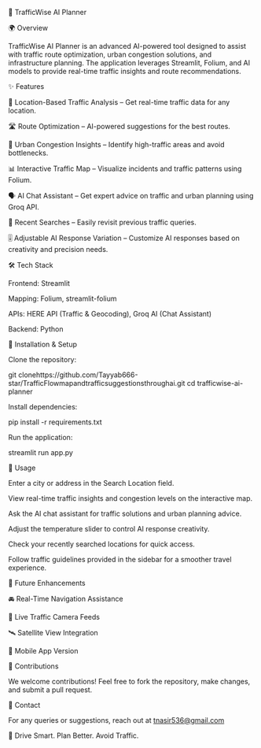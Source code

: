 🚦 TrafficWise AI Planner

🌍 Overview

TrafficWise AI Planner is an advanced AI-powered tool designed to assist with traffic route optimization, urban congestion solutions, and infrastructure planning. The application leverages Streamlit, Folium, and AI models to provide real-time traffic insights and route recommendations.

✨ Features

📍 Location-Based Traffic Analysis – Get real-time traffic data for any location.

🛣 Route Optimization – AI-powered suggestions for the best routes.

🚗 Urban Congestion Insights – Identify high-traffic areas and avoid bottlenecks.

📊 Interactive Traffic Map – Visualize incidents and traffic patterns using Folium.

🗣 AI Chat Assistant – Get expert advice on traffic and urban planning using Groq API.

📌 Recent Searches – Easily revisit previous traffic queries.

🎚 Adjustable AI Response Variation – Customize AI responses based on creativity and precision needs.

🛠 Tech Stack

Frontend: Streamlit

Mapping: Folium, streamlit-folium

APIs: HERE API (Traffic & Geocoding), Groq AI (Chat Assistant)

Backend: Python

🔧 Installation & Setup

Clone the repository:

git clonehttps://github.com/Tayyab666-star/TrafficFlowmapandtrafficsuggestionsthroughai.git
cd trafficwise-ai-planner

Install dependencies:

pip install -r requirements.txt

Run the application:

streamlit run app.py

🌟 Usage

Enter a city or address in the Search Location field.

View real-time traffic insights and congestion levels on the interactive map.

Ask the AI chat assistant for traffic solutions and urban planning advice.

Adjust the temperature slider to control AI response creativity.

Check your recently searched locations for quick access.

Follow traffic guidelines provided in the sidebar for a smoother travel experience.

🎯 Future Enhancements

🚘 Real-Time Navigation Assistance

📡 Live Traffic Camera Feeds

🛰 Satellite View Integration

📱 Mobile App Version

🤝 Contributions

We welcome contributions! Feel free to fork the repository, make changes, and submit a pull request.

📩 Contact

For any queries or suggestions, reach out at tnasir536@gmail.com

🚦 Drive Smart. Plan Better. Avoid Traffic.

